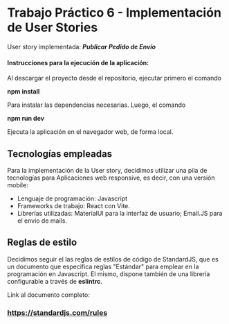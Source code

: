 
# Trabajo Práctico 6 - Implementación de User Stories

 User story implementada: ***Publicar Pedido de Envío***

#### Instrucciones para la ejecución de la aplicación:

Al descargar el proyecto desde el repositorio, ejecutar primero el comando

**npm install**

Para instalar las dependencias necesarias.
Luego, el comando

**npm run dev**

Ejecuta la aplicación en el navegador web, de forma local.

## Tecnologías empleadas

Para la implementación de la User story, decidimos utilizar una pila de tecnologías para Aplicaciones web responsive, es decir, con una versión mobile:

- Lenguaje de programación: Javascript
- Frameworks de trabajo: React con Vite.
- Librerías utilizadas: MaterialUI para la interfaz de usuario; Email.JS para el envío de mails.

## Reglas de estilo 

Decidimos seguir el las reglas de estilos de código de StandardJS, que es un documento que especifica reglas "Estándar" para emplear en la programación en Javascript. El mismo, dispone también de una librería configurable a través de **eslintrc**.

Link al documento completo:

### https://standardjs.com/rules


